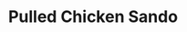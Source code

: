 ---
templateKey: entrees
title: Pulled Chicken Sando
description: Pulled chicken, mind dry rub, vinegar slaw, dill pickle, popup sauce, cornmeal bun
price: 7.50
image: /img/logo.png
---